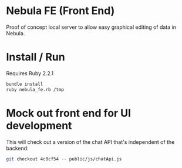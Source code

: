 # Nebula FE (Front End)

Proof of concept local server to allow easy graphical editing of data in Nebula.

# Install / Run

Requires Ruby 2.2.1

```bash
bundle install
ruby nebula_fe.rb /tmp
```

# Mock out front end for UI development

This will check out a version of the chat API that's independent of the backend:

```bash
git checkout 4c0cf54 -- public/js/chatApi.js
```
